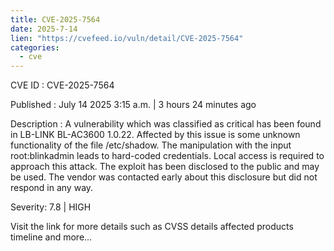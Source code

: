 ```yaml
--- 
title: CVE-2025-7564
date: 2025-7-14
lien: "https://cvefeed.io/vuln/detail/CVE-2025-7564"
categories:
  - cve
---
```


CVE ID : CVE-2025-7564

Published :  July 14
2025
3:15 a.m. | 3 hours
24 minutes ago

Description : A vulnerability
which was classified as critical
has been found in LB-LINK BL-AC3600 1.0.22. Affected by this issue is some unknown functionality of the file /etc/shadow. The manipulation with the input root:blinkadmin leads to hard-coded credentials. Local access is required to approach this attack. The exploit has been disclosed to the public and may be used. The vendor was contacted early about this disclosure but did not respond in any way.

Severity: 7.8 | HIGH

Visit the link for more details
such as CVSS details
affected products
timeline
and more...
